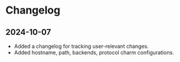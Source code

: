 # Changelog

## 2024-10-07

- Added a changelog for tracking user-relevant changes.
- Added hostname, path, backends, protocol charm configurations.
